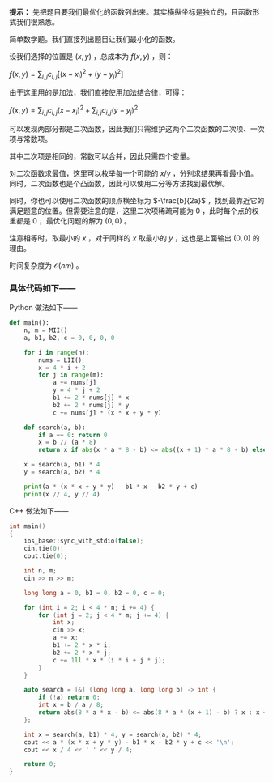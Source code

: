 **提示：** 先把题目要我们最优化的函数列出来。其实横纵坐标是独立的，且函数形式我们很熟悉。

简单数学题。我们直接列出题目让我们最小化的函数。

设我们选择的位置是 $(x,y)$ ，总成本为 $f(x,y)$ ，则：

$f(x,y)=\sum_{i,j} c_{i,j}[(x-x_i)^2+(y-y_j)^2]$

由于这里用的是加法，我们直接使用加法结合律，可得：

$f(x,y)=\sum_{i,j} c_{i,j}(x-x_i)^2+\sum_{i,j} c_{i,j}(y-y_j)^2$

可以发现两部分都是二次函数，因此我们只需维护这两个二次函数的二次项、一次项与常数项。

其中二次项是相同的，常数可以合并，因此只需四个变量。

对二次函数求最值，这里可以枚举每一个可能的 $x/y$ ，分别求结果再看最小值。同时，二次函数也是个凸函数，因此可以使用二分等方法找到最优解。

同时，你也可以使用二次函数的顶点横坐标为 $-\frac{b}{2a}$ ，找到最靠近它的满足题意的位置。但需要注意的是，这里二次项稀疏可能为 $0$ ，此时每个点的权重都是 $0$ ，最优化问题的解为 $(0,0)$ 。

注意相等时，取最小的 $x$ ，对于同样的 $x$ 取最小的 $y$ ，这也是上面输出 $(0,0)$ 的理由。

时间复杂度为 $\mathcal{O}(nm)$ 。

### 具体代码如下——

Python 做法如下——

```Python []
def main():
    n, m = MII()
    a, b1, b2, c = 0, 0, 0, 0

    for i in range(n):
        nums = LII()
        x = 4 * i + 2
        for j in range(m):
            a += nums[j]
            y = 4 * j + 2
            b1 += 2 * nums[j] * x
            b2 += 2 * nums[j] * y
            c += nums[j] * (x * x + y * y)

    def search(a, b):
        if a == 0: return 0
        x = b // (a * 8)
        return x if abs(x * a * 8 - b) <= abs((x + 1) * a * 8 - b) else x + 1

    x = search(a, b1) * 4
    y = search(a, b2) * 4

    print(a * (x * x + y * y) - b1 * x - b2 * y + c)
    print(x // 4, y // 4)
```

C++ 做法如下——

```cpp []
int main()
{
    ios_base::sync_with_stdio(false);
    cin.tie(0);
    cout.tie(0);

    int n, m;
    cin >> n >> m;

    long long a = 0, b1 = 0, b2 = 0, c = 0;

    for (int i = 2; i < 4 * n; i += 4) {
        for (int j = 2; j < 4 * m; j += 4) {
            int x;
            cin >> x;
            a += x;
            b1 += 2 * x * i;
            b2 += 2 * x * j;
            c += 1ll * x * (i * i + j * j);
        }
    }

    auto search = [&] (long long a, long long b) -> int {
        if (!a) return 0;
        int x = b / a / 8;
        return abs(8 * a * x - b) <= abs(8 * a * (x + 1) - b) ? x : x + 1;
    };

    int x = search(a, b1) * 4, y = search(a, b2) * 4;
    cout << a * (x * x + y * y) - b1 * x - b2 * y + c << '\n';
    cout << x / 4 << ' ' << y / 4;

    return 0;
}
```